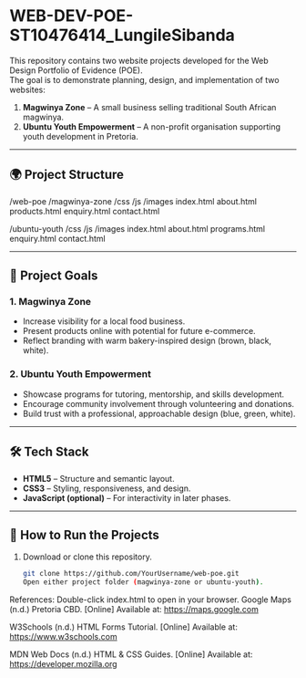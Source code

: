 # WEB-DEV-POE-ST10476414_LungileSibanda
This repository contains two website projects developed for the Web Design Portfolio of Evidence (POE).  
The goal is to demonstrate planning, design, and implementation of two websites:  
1. **Magwinya Zone** – A small business selling traditional South African magwinya.  
2. **Ubuntu Youth Empowerment** – A non-profit organisation supporting youth development in Pretoria.

---

## 🌍 Project Structure
/web-poe
/magwinya-zone
/css
/js
/images
index.html
about.html
products.html
enquiry.html
contact.html

/ubuntu-youth
/css
/js
/images
index.html
about.html
programs.html
enquiry.html
contact.html

---

## 📌 Project Goals

### 1. Magwinya Zone
- Increase visibility for a local food business.  
- Present products online with potential for future e-commerce.  
- Reflect branding with warm bakery-inspired design (brown, black, white).  

### 2. Ubuntu Youth Empowerment
- Showcase programs for tutoring, mentorship, and skills development.  
- Encourage community involvement through volunteering and donations.  
- Build trust with a professional, approachable design (blue, green, white).  

---

## 🛠️ Tech Stack
- **HTML5** – Structure and semantic layout.  
- **CSS3** – Styling, responsiveness, and design.  
- **JavaScript (optional)** – For interactivity in later phases.  

---

## 🚀 How to Run the Projects
1. Download or clone this repository.  
   ```bash
   git clone https://github.com/YourUsername/web-poe.git
   Open either project folder (magwinya-zone or ubuntu-youth).

References:
Double-click index.html to open in your browser.
Google Maps (n.d.) Pretoria CBD. [Online] Available at: https://maps.google.com

W3Schools (n.d.) HTML Forms Tutorial. [Online] Available at: https://www.w3schools.com

MDN Web Docs (n.d.) HTML & CSS Guides. [Online] Available at: https://developer.mozilla.org

